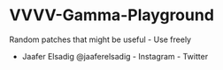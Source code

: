 # VVVV-Gamma-Playground
Random patches that might be useful - Use freely
- Jaafer Elsadig
@jaaferelsadig - Instagram - Twitter
